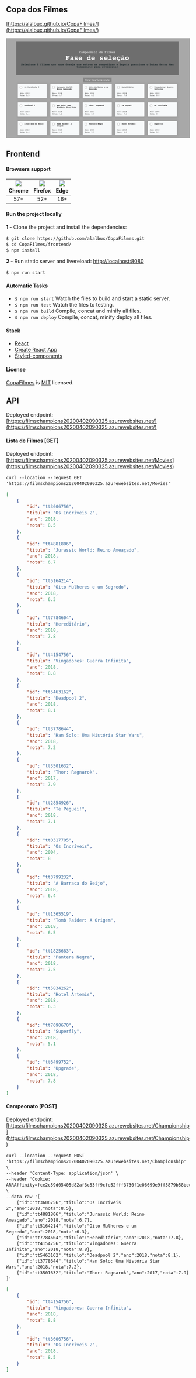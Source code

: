 ## Copa dos Filmes

[https://alalbux.github.io/CopaFilmes/](https://alalbux.github.io/CopaFilmes/)

![homepage](https://github.com/alalbux/CopaFilmes/blob/master/homepage.png)

## Frontend

#### Browsers support

| ![](https://www.w3schools.com/images/compatible_chrome.gif)<br>Chrome | ![](https://www.w3schools.com/images/compatible_firefox.gif)<br>Firefox | ![](https://www.w3schools.com/images/compatible_edge.gif)<br>Edge |
| :-------------------------------------------------------------------: | :---------------------------------------------------------------------: | :---------------------------------------------------------------: |
|                                  57+                                  |                                   52+                                   |                                16+                                |

#### Run the project locally

**1 -** Clone the project and install the dependencies:

```
$ git clone https://github.com/alalbux/CopaFilmes.git
$ cd CopaFilmes/frontend/
$ npm install
```

**2 -** Run static server and livereload:
[http://localhost:8080](http://localhost:8080)

```
$ npm run start
```

#### Automatic Tasks

- `$ npm run start` Watch the files to build and start a static server.
- `$ npm run test` Watch the files to testing.
- `$ npm run build` Compile, concat and minify all files.
- `$ npm run deploy` Compile, concat, minify deploy all files.


#### Stack
- [React](https://github.com/facebook/react)
- [Create React App](https://github.com/facebook/create-react-app)
- [Styled-components](https://www.styled-components.com/)


#### License

[CopaFilmes]() is [MIT](LICENSE) licensed.


## API

Deployed endpoint: [https://filmschampions20200402090325.azurewebsites.net/](https://filmschampions20200402090325.azurewebsites.net/)


#### Lista de Filmes [GET]
Deployed endpoint: [https://filmschampions20200402090325.azurewebsites.net/Movies](https://filmschampions20200402090325.azurewebsites.net/Movies)

```shell
curl --location --request GET 'https://filmschampions20200402090325.azurewebsites.net/Movies'
```

```json
[
    {
        "id": "tt3606756",
        "titulo": "Os Incríveis 2",
        "ano": 2018,
        "nota": 8.5
    },
    {
        "id": "tt4881806",
        "titulo": "Jurassic World: Reino Ameaçado",
        "ano": 2018,
        "nota": 6.7
    },
    {
        "id": "tt5164214",
        "titulo": "Oito Mulheres e um Segredo",
        "ano": 2018,
        "nota": 6.3
    },
    {
        "id": "tt7784604",
        "titulo": "Hereditário",
        "ano": 2018,
        "nota": 7.8
    },
    {
        "id": "tt4154756",
        "titulo": "Vingadores: Guerra Infinita",
        "ano": 2018,
        "nota": 8.8
    },
    {
        "id": "tt5463162",
        "titulo": "Deadpool 2",
        "ano": 2018,
        "nota": 8.1
    },
    {
        "id": "tt3778644",
        "titulo": "Han Solo: Uma História Star Wars",
        "ano": 2018,
        "nota": 7.2
    },
    {
        "id": "tt3501632",
        "titulo": "Thor: Ragnarok",
        "ano": 2017,
        "nota": 7.9
    },
    {
        "id": "tt2854926",
        "titulo": "Te Peguei!",
        "ano": 2018,
        "nota": 7.1
    },
    {
        "id": "tt0317705",
        "titulo": "Os Incríveis",
        "ano": 2004,
        "nota": 8
    },
    {
        "id": "tt3799232",
        "titulo": "A Barraca do Beijo",
        "ano": 2018,
        "nota": 6.4
    },
    {
        "id": "tt1365519",
        "titulo": "Tomb Raider: A Origem",
        "ano": 2018,
        "nota": 6.5
    },
    {
        "id": "tt1825683",
        "titulo": "Pantera Negra",
        "ano": 2018,
        "nota": 7.5
    },
    {
        "id": "tt5834262",
        "titulo": "Hotel Artemis",
        "ano": 2018,
        "nota": 6.3
    },
    {
        "id": "tt7690670",
        "titulo": "Superfly",
        "ano": 2018,
        "nota": 5.1
    },
    {
        "id": "tt6499752",
        "titulo": "Upgrade",
        "ano": 2018,
        "nota": 7.8
    }
]
```



#### Campeonato [POST]

Deployed endpoint: [https://filmschampions20200402090325.azurewebsites.net/Championship](https://filmschampions20200402090325.azurewebsites.net/Championship)


```shell
curl --location --request POST 'https://filmschampions20200402090325.azurewebsites.net/Championship' \
--header 'Content-Type: application/json' \
--header 'Cookie: ARRAffinity=fce2c59d05405d82af3c53ff9cfe52fff3730f1e06699e9ff5879b58bec61369' \
--data-raw '[
	{"id":"tt3606756","titulo":"Os Incríveis 2","ano":2018,"nota":8.5},
	{"id":"tt4881806","titulo":"Jurassic World: Reino Ameaçado","ano":2018,"nota":6.7},
	{"id":"tt5164214","titulo":"Oito Mulheres e um Segredo","ano":2018,"nota":6.3},
	{"id":"tt7784604","titulo":"Hereditário","ano":2018,"nota":7.8},
	{"id":"tt4154756","titulo":"Vingadores: Guerra Infinita","ano":2018,"nota":8.8},
	{"id":"tt5463162","titulo":"Deadpool 2","ano":2018,"nota":8.1},
	{"id":"tt3778644","titulo":"Han Solo: Uma História Star Wars","ano":2018,"nota":7.2},
	{"id":"tt3501632","titulo":"Thor: Ragnarok","ano":2017,"nota":7.9}
]'
```


```json
[
    {
        "id": "tt4154756",
        "titulo": "Vingadores: Guerra Infinita",
        "ano": 2018,
        "nota": 8.8
    },
    {
        "id": "tt3606756",
        "titulo": "Os Incríveis 2",
        "ano": 2018,
        "nota": 8.5
    }
]
```